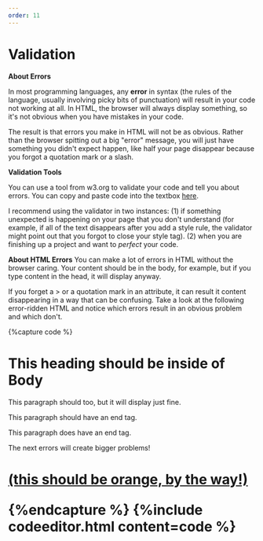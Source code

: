 ```yaml
---
order: 11
---
```

# Validation

**About Errors**

In most programming languages, any **error** in syntax (the rules of the language, usually involving picky bits of punctuation) will result in your code not working at all. In HTML, the browser will always display something, so it's not obvious when you have mistakes in your code.

The result is that errors you make in HTML will not be as obvious. Rather than the browser spitting out a big "error" message, you will just have something you didn't expect happen, like half your page disappear because you forgot a quotation mark or a slash.

**Validation Tools**

You can use a tool from w3.org to validate your code and tell you about errors. You can copy and paste code into the textbox [here](https://validator.w3.org/#validate_by_input).

I recommend using the validator in two instances: (1) if something unexpected is happening on your page that you don't understand (for example, if all of the text disappears after you add a style rule, the validator might point out that you forgot to close your style tag). (2) when you are finishing up a project and want to *perfect* your code.

**About HTML Errors**
You can make a lot of errors in HTML without the browser caring. Your content should be in the body, for example, but if you type content in the head, it will display anyway.

If you forget a &gt; or a quotation mark in an attribute, it can result it content disappearing in a way that can be confusing. Take a look at the following error-ridden HTML and notice which errors result in an obvious problem and which don't.

{%capture code %}
<html>
  <head>
    <h1>This heading should be inside of Body</h1>
    <p>This paragraph should too, but it will display just fine.</p>
  </head>
  <body>
    <p>This paragraph should have an end tag.
    <p>This paragraph does have an end tag.</p>
    <p>The next errors will create bigger problems!
    <h1 I forgot to type the pointy bracket on h1</h1>
    <a href="www.google.com>and I forgot the end quotation mark on my link.</a>
    <p>Sometimes errors show up in unexpected ways.</p>
  </body>
</html>
{%endcapture %}
{%include codeeditor.html content=code %}

**About CSS Errors**

CSS, the language used for **style** information, is much fussier than HTML. Generally, the computer reads style rules from start to finish. If you make an error in CSS syntax, everything from the error down will stop working.

**hint**: if you can't figure out why something is failing in CSS, try looking at the lines *before* the error

{%capture code %}
<html>
<head>
<style>
  h1 { 
      color : green;  
  body {
      color: purple;
  }
  p {
      color : red;
  }
  a {
      color : orange
      }
</style>
</head>
<body>
  <h1>The heading works</h1>
  <div>Some other text that should be purple.</div>
  <p>Text that should be red.</p>
  <p>The rules below <b>h1</b> will fail
   because I forgot
  to type the } after the rules for h1 on line 9.
  
  <a href="#">(this should be orange, by the way!)</a>
  </p>
</body>
</html>
{%endcapture %}
{%include codeeditor.html content=code %}